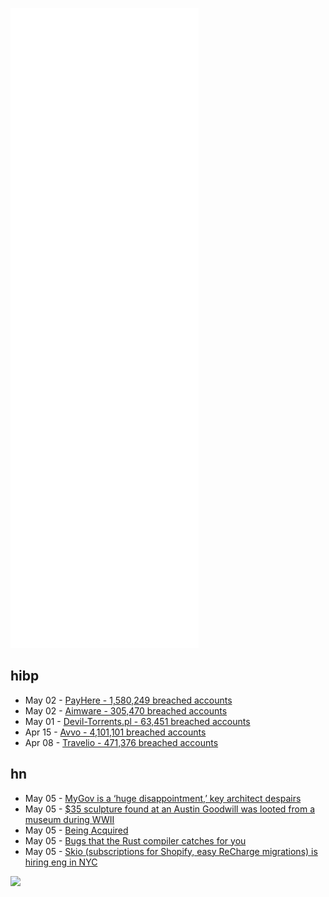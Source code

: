 ![Metrics](https://raw.githubusercontent.com/phixion/phixion/master/metrics.svg)

## hibp

<!--
for https://github.com/phixion/phixion/blob/main/.github/workflows/feeds.yml
-->
<!--START_SECTION:haveibeenpwnd-->
- May 02 - [PayHere - 1,580,249 breached accounts](https://haveibeenpwned.com/PwnedWebsites#PayHere)
- May 02 - [Aimware - 305,470 breached accounts](https://haveibeenpwned.com/PwnedWebsites#Aimware)
- May 01 - [Devil-Torrents.pl - 63,451 breached accounts](https://haveibeenpwned.com/PwnedWebsites#DevilTorrents)
- Apr 15 - [Avvo - 4,101,101 breached accounts](https://haveibeenpwned.com/PwnedWebsites#Avvo)
- Apr 08 - [Travelio - 471,376 breached accounts](https://haveibeenpwned.com/PwnedWebsites#Travelio)
<!--END_SECTION:haveibeenpwnd-->

## hn

<!--
for https://github.com/phixion/phixion/blob/main/.github/workflows/feeds.yml
-->
<!--START_SECTION:hn-->
- May 05 - [MyGov is a ‘huge disappointment,’ key architect despairs](https://www.innovationaus.com/mygov-is-a-huge-disappointment-key-architect-despairs/)
- May 05 - [$35 sculpture found at an Austin Goodwill was looted from a museum during WWII](https://www.kut.org/life-arts/2022-05-04/so-the-35-sculpture-you-got-at-an-austin-goodwill-was-looted-from-a-museum-during-wwii-now-what)
- May 05 - [Being Acquired](https://www.csisoftware.com/about-us/being-acquired)
- May 05 - [Bugs that the Rust compiler catches for you](https://kerkour.com/bugs-rust-compiler-helps-prevent)
- May 05 - [Skio (subscriptions for Shopify, easy ReCharge migrations) is hiring eng in NYC](https://skio.com/careers/)
<!--END_SECTION:hn-->

<!--
for https://yhype.me
-->
![](https://hit.yhype.me/github/profile?user_id=13013670)
